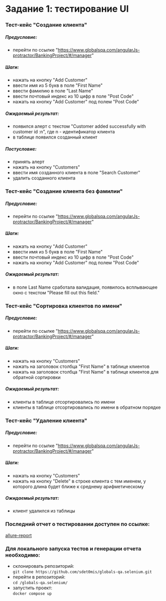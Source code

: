 # Задание 1: тестирование UI

### Тест-кейс "Создание клиента"
##### Предусловие:
- перейти по ссылке "https://www.globalsqa.com/angularJs-protractor/BankingProject/#/manager"
##### Шаги:
- нажать на кнопку "Add Customer"
- ввести имя из 5 букв в поле "First Name"
- ввести фамилию в поле "Last Name"
- ввести почтовый индекс из 10 цифр в поле "Post Code"
- нажать на кнопку "Add Customer" под полем "Post Code"
##### Ожидаемый результат:
- появился алерт с текстом "Customer added successfully with customer id :n", где n - идентификатор клиента
- в таблице появился созданный клиент
##### Постусловие:
- принять алерт
- нажать на кнопку "Customers"
- ввести имя созданного клиента в поле "Search Customer"
- удалить созданного клиента

### Тест-кейс "Создание клиента без фамилии"
##### Предусловие:
- перейти по ссылке "https://www.globalsqa.com/angularJs-protractor/BankingProject/#/manager"
##### Шаги:
- нажать на кнопку "Add Customer"
- ввести имя из 5 букв в поле "First Name"
- ввести почтовый индекс из 10 цифр в поле "Post Code"
- нажать на кнопку "Add Customer" под полем "Post Code"
##### Ожидаемый результат:
- в поле Last Name сработала валидация, появилось всплывающее окно с текстом "Please fill out this field."

### Тест-кейс "Сортировка клиентов по имени"
##### Предусловие:
- перейти по ссылке "https://www.globalsqa.com/angularJs-protractor/BankingProject/#/manager"
##### Шаги:
- нажать на кнопку "Customers"
- нажать на заголовок столбца "First Name" в таблице клиентов
- нажать на заголовок столбца "First Name" в таблице клиентов для обратной сортировки
##### Ожидаемый результат:
- клиенты в таблице отсортировались по имени
- клиенты в таблице отсортировались по имени в обратном порядке

### Тест-кейс "Удаление клиента"
##### Предусловие:
- перейти по ссылке "https://www.globalsqa.com/angularJs-protractor/BankingProject/#/manager"
##### Шаги:
- нажать на кнопку "Customers"
- нажать на кнопку "Delete" в строке клиента с тем именем, у которого длина будет ближе к среднему арифметическому
##### Ожидаемый результат:
- клиент удалился из таблицы

### Последний отчет о тестировании доступен по ссылке:
[allure-report](https://sdet0mis.github.io/globals-qa.selenium/)

### Для локального запуска тестов и генерации отчета необходимо:
- склонировать репозиторий:\
```git clone https://github.com/sdet0mis/globals-qa.selenium.git```
- перейти в репозиторий:\
```cd /globals-qa.selenium/```
- запустить проект:\
```docker compose up```